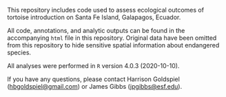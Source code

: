 This repository includes code used to assess ecological outcomes of tortoise introduction on Santa Fe Island, Galapagos, Ecuador.

All code, annotations, and analytic outputs can be found in the accompanying `html` file in this repository. Original data have been omitted from this repository to hide sensitive spatial information about endangered species.

All analyses were performed in `R` version 4.0.3 (2020-10-10).

If you have any questions, please contact Harrison Goldspiel (hbgoldspiel@gmail.com) or James Gibbs (jpgibbs@esf.edu).
